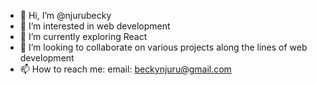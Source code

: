 - 👋 Hi, I’m @njurubecky
- 👀 I’m interested in web development 
- 🌱 I’m currently exploring React
- 💞️ I’m looking to collaborate on various projects along the lines of web development
- 📫 How to reach me: email: beckynjuru@gmail.com

<!---
njurubecky/njurubecky is a ✨ special ✨ repository because its `README.md` (this file) appears on your GitHub profile.
You can click the Preview link to take a look at your changes.
--->

